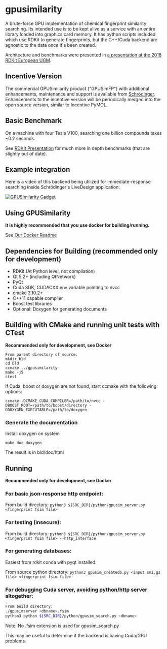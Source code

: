 # gpusimilarity

A brute-force GPU implementation of chemical fingerprint similarity searching.  Its intended use is to be kept alive as a service with an entire library loaded into graphics card memory.  It has python scripts included which use RDKit to generate fingerprints, but the C++/Cuda backend are agnostic to the data once it's been created.

Architecture and benchmarks were presented in [a presentation at the 2018 RDKit European UGM](gpusimilarity_rdkit_presentation.pdf).

## Incentive Version

The commercial GPUSimilarity product ("GPUSimFP") with additional enhancements, maintenance and support is available from [Schrödinger](https://www.schrodinger.com).  Enhancements to the incentive version will be periodically merged into the open source version, similar to Incentive PyMOL.

## Basic Benchmark

On a machine with four Tesla V100, searching one billion compounds takes ~0.2 seconds.

See [RDKit Presentation](gpusimilarity_rdkit_presentation.pdf) for much more in depth benchmarks (that are slightly out of date).

## Example integration

Here is a video of this backend being utilized for immediate-response searching inside Schrödinger's LiveDesign application:

[![GPUSimilarity Gadget](http://img.youtube.com/vi/DZhknAXXEo4/0.jpg)](https://www.youtube.com/watch?v=T11UXEoF_rk)

## Using GPUSimilarity
**It is highly recommended that you use docker for building/running.**

See [Our Docker Readme](docker/)

## Dependencies for Building (recommended only for development)
* RDKit (At Python level, not compilation)
* Qt 5.2+ (including QtNetwork)
* PyQt
* Cuda SDK, CUDACXX env variable pointing to nvcc
* cmake 3.10.2+
* C++11 capable compiler
* Boost test libraries
* Optional: Doxygen for generating documents

## Building with CMake and running unit tests with CTest
**Recommended only for development, see Docker**
```
From parent directory of source:
mkdir bld
cd bld
ccmake ../gpusimilarity
make -j5
ctest
```
If Cuda, boost or doxygen are not found, start ccmake with the following
options:
```
ccmake -DCMAKE_CUDA_COMPILER=/path/to/nvcc -DBOOST_ROOT=/path/to/boost/directory -DDOXYGEN_EXECUTABLE=/path/to/doxygen
```
### Generate the documentation
Install doxygen on system
```
make doc_doxygen
```
The result is in bld/doc/html

## Running
**Recommended only for development, see Docker**
### For basic json-response http endpoint:
From build directory:
`python3 ${SRC_DIR}/python/gpusim_server.py <fingerprint fsim file>`

### For testing (insecure):
From build directory:
`python3 ${SRC_DIR}/python/gpusim_server.py <fingerprint fsim file> --http_interface`

### For generating databases:
Easiest from rdkit conda with pyqt installed:

From source python directory:
```python3 gpusim_createdb.py <input smi.gz file> <fingerprint fsim file>```

### For debugging Cuda server, avoiding python/http server altogether:
```bash
From build directory:
./gpusimserver <dbname>.fsim
python3 python ${SRC_DIR}/python/gpusim_search.py <dbname>
```
Note:  No .fsim extension is used for gpusim_search.py

This may be useful to determine if the backend is having Cuda/GPU problems.
